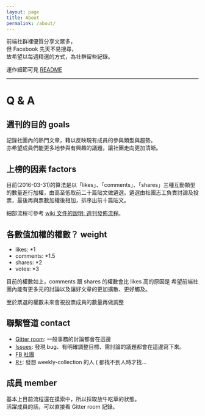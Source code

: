 ```yaml
---
layout: page
title: About
permalink: /about/
---
```


前端社群裡優質分享文眾多，  
但 Facebook 先天不易搜尋，  
故希望以每週精選的方式，為社群留些紀錄。

運作細節可見 [README](https://github.com/f2etw/weekly-collection/blob/master/README.md)

*****

# Q & A

## 週刊的目的 goals

記錄社團內的熱門文章，藉以反映現有成員的參與類型與趨勢。  
亦希望成員們能更多地參與有興趣的議題，讓社團走向更加清晰。

## 上榜的因素 factors

目前(2016-03-31)的算法是以「likes」、「comments」、「shares」三種互動類型的數量進行加權，由高至低取前二十篇貼文做遴選。遴選由社團志工負責討論及投票，最後再與票數加權後相加，排序出前十篇貼文。

細部流程可參考 [wiki 文件的說明: 週刊發佈流程](https://github.com/f2etw/weekly-collection/wiki/%E9%80%B1%E5%88%8A%E7%99%BC%E4%BD%88%E6%B5%81%E7%A8%8B)。

## 各數值加權的權數？ weight

* likes: *1
* comments: *1.5
* shares: *2
* votes: *3

目前的權數如上，comments 跟 shares 的權數會比 likes 高的原因是
希望前端社團內能有更多元的討論以及讓好文章的更加擴散、更好觸及。

至於票選的權數未來會視投票成員的數量再做調整


## 聯繫管道 contact

* [Gitter room](https://gitter.im/f2etw/weekly-collection): 一般事務的討論都會在這邊
* [Issues](https://github.com/f2etw/weekly-collection/issues): 發現 bug、有明確調整目標、需討論的議題都會在這邊寫下來。
* [FB 社團](https://www.facebook.com/groups/f2e.tw)
* [R+](https://fb.me/Rplus.tw): 發想 weekly-collection 的人 ( 都找不到人時才找…


## 成員 member

基本上目前流程還在摸索中，所以採取放牛吃草的狀態。  
活躍成員的話，可以直接看 Gitter room 記錄。